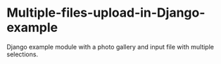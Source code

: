 # Multiple-files-upload-in-Django-example
Django example module with a photo gallery and input file with multiple selections.

